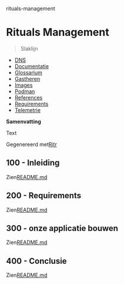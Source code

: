 rituals-management

# Rituals Management

> Slaklijn

-   [DNS](./DNS.md)
-   [Documentatie](./DOCUMENTATION.md)
-   [Glossarium](./GLOSSARY.md)
-   [Gastheren](./HOSTS.md)
-   [Images](./IMAGES.md)
-   [Podman](./PODMAN.md)
-   [References](./REFERENCES.md)
-   [Requirements](./REQUIREMENTS.md)
-   [Telemetrie](./TELEMETRY.md)

**Samenvatting**

Text

Gegenereerd met[Ritr](https://app.rytr.me)

## 100 - Inleiding

Zien[README.md](./100/README.md)

## 200 - Requirements

Zien[README.md](./200/README.md)

## 300 - onze applicatie bouwen

Zien[README.md](./300/README.md)

## 400 - Conclusie

Zien[README.md](./400/README.md)
